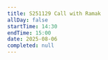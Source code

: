 ```yaml
---
title: S251129 Call with Ramak
allDay: false
startTime: 14:30
endTime: 15:00
date: 2025-08-06
completed: null
---
```

